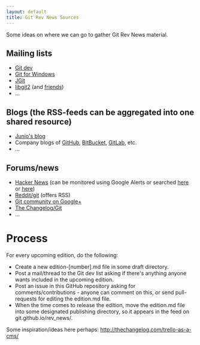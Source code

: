 ```yaml
---
layout: default
title: Git Rev News Sources
---
```


Some ideas on where we can go to gather Git Rev News material.

## Mailing lists

* [Git dev](http://thread.gmane.org/gmane.comp.version-control.git/)
* [Git for Windows](https://groups.google.com/forum/#!forum/msysgit)
* [JGit](https://dev.eclipse.org/mailman/listinfo/jgit-dev)
* [libgit2](https://libgit2.github.com/) (and [friends](https://github.com/libgit2))
* ...

## Blogs (the RSS-feeds can be aggregated into one shared resource)

* [Junio's blog](http://git-blame.blogspot.com/)
* Company blogs of [GitHub](https://github.com/blog), [BitBucket](https://blog.bitbucket.org/), [GitLab](https://about.gitlab.com/blog/), etc.
* ...

## Forums/news

* [Hacker News](https://news.ycombinator.com/) (can be monitored using Google Alerts or searched
[here](https://hn.algolia.com/?query=git&sort=byPopularity&prefix=false&page=0&dateRange=last24h&type=story) or
[here](http://newscombinator.com/))
* [Reddit/git](http://www.reddit.com/r/git) (offers RSS)
* [Git community on Google+](https://plus.google.com/communities/112688280189071733518)
* [The Changelog/Git](http://thechangelog.com/tagged/git/)
* ...

# Process

For every upcoming edition, do the following:

* Create a new edition-[number].md file in some draft directory.
* Post a mail/thread to the Git dev list asking if
  there's anything anyone wants included in the upcoming edition.
* Post an issue in this GitHub repository asking for 
  comments/contributions - anyone can comment on this, or send pull-
  requests for editing the edition.md file.
* When the time comes to release the edition, move the edition.md file
  into some designated publishing directory, so it appears in
  the feed on git.github.io/rev_news/.

Some inspiration/ideas here perhaps: http://thechangelog.com/trello-as-a-cms/
